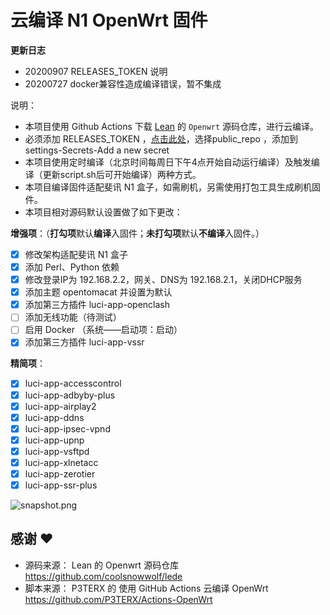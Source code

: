 # 云编译 N1 OpenWrt 固件

**更新日志**
- 20200907 RELEASES_TOKEN 说明
- 20200727 docker兼容性造成编译错误，暂不集成

说明：
- 本项目使用 Github Actions 下载 [Lean](https://github.com/coolsnowwolf/lede) 的 `Openwrt` 源码仓库，进行云编译。
- 必须添加 RELEASES_TOKEN ，[点击此处](https://github.com/settings/tokens)，选择public_repo ，添加到 settings-Secrets-Add a new secret
- 本项目使用定时编译（北京时间每周日下午4点开始自动运行编译）及触发编译（更新script.sh后可开始编译）两种方式。
- 本项目编译固件适配斐讯 N1 盒子，如需刷机，另需使用打包工具生成刷机固件。
- 本项目相对源码默认设置做了如下更改：

**增强项**：（**打勾项**默认**编译**入固件；**未打勾项**默认**不编译**入固件。）
  - [x] 修改架构适配斐讯 N1 盒子
  - [x] 添加 Perl、Python 依赖
  - [x] 修改登录IP为 192.168.2.2，网关、DNS为 192.168.2.1，关闭DHCP服务
  - [x] 添加主题 opentomacat 并设置为默认
  - [x] 添加第三方插件 luci-app-openclash
  - [ ] 添加无线功能（待测试）
  - [ ] 启用 Docker （系统——启动项：启动）
  - [x] 添加第三方插件 luci-app-vssr

**精简项**：
  - [x] luci-app-accesscontrol
  - [x] luci-app-adbyby-plus
  - [x] luci-app-airplay2
  - [x] luci-app-ddns
  - [x] luci-app-ipsec-vpnd
  - [x] luci-app-upnp
  - [x] luci-app-vsftpd
  - [x] luci-app-xlnetacc
  - [x] luci-app-zerotier
  - [x] luci-app-ssr-plus

![snapshot.png](https://i.loli.net/2020/04/07/krxPtyBf6hmzYLq.png)

## 感谢 ❤️
- 源码来源： Lean 的 Openwrt 源码仓库 https://github.com/coolsnowwolf/lede
- 脚本来源： P3TERX 的 使用 GitHub Actions 云编译 OpenWrt https://github.com/P3TERX/Actions-OpenWrt
